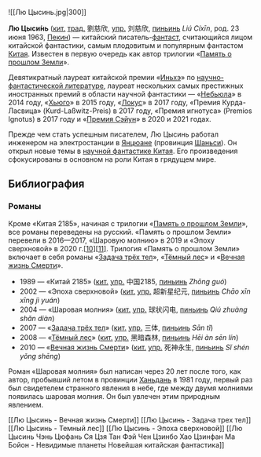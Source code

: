 ![[Лю Цысинь.jpg|300]]

**Лю Цыси́нь** ([кит.](https://ru.wikipedia.org/wiki/Китайский_язык) [трад.](https://ru.wikipedia.org/wiki/Китайское_письмо#Полные_и_упрощённые_иероглифы) 劉慈欣, [упр.](https://ru.wikipedia.org/wiki/Упрощение_иероглифов) 刘慈欣, [пиньинь](https://ru.wikipedia.org/wiki/Пиньинь) *Liú Cíxīn*, род. 23 июня 1963, [Пекин](https://ru.wikipedia.org/wiki/Пекин)) — китайский писатель-[фантаст](https://ru.wikipedia.org/wiki/Фантаст), считающийся лицом китайской фантастики, самым плодовитым и популярным фантастом [Китая](https://ru.wikipedia.org/wiki/Китайская_Народная_Республика). Известен в первую очередь как автор трилогии «[Память о прошлом Земли](https://ru.wikipedia.org/wiki/Память_о_прошлом_Земли)».

Девятикратный лауреат китайской премии «[Иньхэ](https://ru.wikipedia.org/wiki/Премия_Иньхэ)» по [научно-фантастической литературе](https://ru.wikipedia.org/wiki/Научная_фантастика), лауреат нескольких самых престижных иностранных премий в области научной фантастики — «[Небьюла](https://ru.wikipedia.org/wiki/Премия_«Небьюла»_за_лучший_роман)» в 2014 году, «[Хьюго](https://ru.wikipedia.org/wiki/Премия_«Хьюго»_за_лучший_роман)» в 2015 году, «[Локус](https://ru.wikipedia.org/wiki/Премия_«Локус»_за_лучший_научно-фантастический_роман)» в 2017 году, «Премия Курда-Ласвица» (Kurd-Laßwitz-Preis) в 2017 году, «Премия игнотуса» (Premios Ignotus) в 2017 году и «[Премия Сэйун](https://ru.wikipedia.org/wiki/Премия_Сэйун)» в 2020 и 2021 годах.

Прежде чем стать успешным писателем, Лю Цысинь работал инженером на электростанции в [Янцюане](https://ru.wikipedia.org/wiki/Янцюань) (провинция [Шаньси](https://ru.wikipedia.org/wiki/Шаньси)). Он открыл новые темы в [научной фантастике Китая](https://ru.wikipedia.org/wiki/Научная_фантастика_в_Китае). Его произведения сфокусированы в основном на роли Китая в грядущем мире.

## Библиография

### Романы

Кроме «Китая 2185», начиная с трилогии «[Память о прошлом Земли](https://ru.wikipedia.org/wiki/Память_о_прошлом_Земли)», все романы переведены на русский. «Память о прошлом Земли» перевели в  2016—2017, «Шаровую молнию» в 2019 и «Эпоху сверхновой» в 2020 г.[[10\]](https://ru.wikipedia.org/wiki/Лю_Цысинь#cite_note-10)[[11\]](https://ru.wikipedia.org/wiki/Лю_Цысинь#cite_note-11). Трилогия «Память о прошлом Земли» включает в себя романы «[Задача трёх тел](https://ru.wikipedia.org/wiki/Задача_трёх_тел_(роман))», «[Тёмный лес](https://ru.wikipedia.org/wiki/Тёмный_лес_(роман))» и «[Вечная жизнь Смерти](https://ru.wikipedia.org/wiki/Вечная_жизнь_Смерти)».

- 1989 — «Китай 2185» ([кит.](https://ru.wikipedia.org/wiki/Китайский_язык) [упр.](https://ru.wikipedia.org/wiki/Упрощение_иероглифов) 中国2185, [пиньинь](https://ru.wikipedia.org/wiki/Пиньинь) *Zhōng guó*)
- 2002 — «Эпоха сверхновой» ([кит.](https://ru.wikipedia.org/wiki/Китайский_язык) [упр.](https://ru.wikipedia.org/wiki/Упрощение_иероглифов) 超新星纪元, [пиньинь](https://ru.wikipedia.org/wiki/Пиньинь) *Chāo xīn xīng jì yuán*)
- 2004 — «Шаровая молния» ([кит.](https://ru.wikipedia.org/wiki/Китайский_язык) [упр.](https://ru.wikipedia.org/wiki/Упрощение_иероглифов) 球状闪电, [пиньинь](https://ru.wikipedia.org/wiki/Пиньинь) *Qiú zhuàng shǎn diàn*)
- 2007 — «[Задача трёх тел](https://ru.wikipedia.org/wiki/Задача_трёх_тел_(роман))» ([кит.](https://ru.wikipedia.org/wiki/Китайский_язык) [упр.](https://ru.wikipedia.org/wiki/Упрощение_иероглифов) 三体, [пиньинь](https://ru.wikipedia.org/wiki/Пиньинь) *Sān tǐ*)
- 2008 — «[Тёмный лес](https://ru.wikipedia.org/wiki/Тёмный_лес_(роман))» ([кит.](https://ru.wikipedia.org/wiki/Китайский_язык) [упр.](https://ru.wikipedia.org/wiki/Упрощение_иероглифов) 黑暗森林, [пиньинь](https://ru.wikipedia.org/wiki/Пиньинь) *Hēi àn sēn lín*)
- 2010 — «[Вечная жизнь Смерти](https://ru.wikipedia.org/wiki/Вечная_жизнь_Смерти)» ([кит.](https://ru.wikipedia.org/wiki/Китайский_язык) [упр.](https://ru.wikipedia.org/wiki/Упрощение_иероглифов) 死神永生, [пиньинь](https://ru.wikipedia.org/wiki/Пиньинь) *Sǐ shén yǒng shēng*)

Роман «Шаровая молния» был написан через 20 лет после того, как автор, пробывший летом в провинции [Ханьдань](https://ru.wikipedia.org/wiki/Ханьдань) в 1981 году, первый раз был свидетелем странного явления в небе, где между двумя молниями появилась шаровая молния. Он был увлечен этим природным явлением.

[[Лю Цысинь - Вечная жизнь Смерти]]
[[Лю Цысинь - Задача трех тел]]
[[Лю Цысинь - Темный лес]]
[[Лю Цысинь - Эпоха сверхновой]]
[[Лю Цысинь Чэнь Цюфань Ся Цзя Тан Фэй Чен Цзинбо Хао Цзинфан Ма Бойон - Невидимые планеты Новейшая китайская фантастика]]